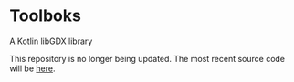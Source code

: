 # Toolboks
A Kotlin libGDX library

This repository is no longer being updated. The most recent source code will be
[here](https://github.com/chrislo27/RhythmHeavenRemixEditor/tree/dev/core/src/main/kotlin/io/github/chrislo27/toolboks).
